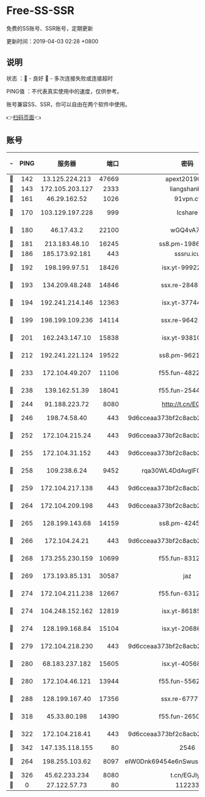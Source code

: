 # Free-SS-SSR

免费的SS账号、SSR账号，定期更新

更新时间：2019-04-03 02:28 +0800

## 说明

状态     ：🙂 - 良好 🙁 - 多次连接失败或连接超时

PING值   ：不代表真实使用中的速度，仅供参考。

账号兼容SS、SSR，你可以自由在两个软件中使用。

👉[扫码页面](https://liesauer.github.io/Free-SS-SSR/)👈

## 账号

|-|PING|服务器|端口|密码|加密方式|区域|
|:----:|:----:|:-----:|-----:|:----:|:----:|:----:|
|🙂|142|13.125.224.213|47669|apext2019001|chacha20|KR|
|🙂|143|172.105.203.127|2333|liangshanbo|chacha20|JP|
|🙂|161|46.29.162.52|1026|91vpn.cf|rc4-md5|RU|
|🙂|170|103.129.197.228|999|lcshare|aes-256-cfb|US|
|🙂|180|46.17.43.2|22100|wGQ4vA7D|aes-256-gcm|RU|
|🙂|181|213.183.48.10|16245|ss8.pm-19866827|rc4-md5|RU|
|🙂|186|185.173.92.181|443|sssru.icu|rc4-md5|RU|
|🙂|192|198.199.97.51|18426|isx.yt-99922501|aes-256-cfb|US|
|🙂|193|134.209.48.248|14846|ssx.re-28485057|aes-256-cfb|US|
|🙂|194|192.241.214.146|12363|isx.yt-37744091|aes-256-cfb|US|
|🙂|199|198.199.109.236|14114|ssx.re-96422540|aes-256-cfb|US|
|🙂|201|162.243.147.10|15838|isx.yt-93810890|aes-256-cfb|US|
|🙂|212|192.241.221.124|19522|ss8.pm-96213519|aes-256-cfb|US|
|🙂|233|172.104.49.207|11106|f55.fun-48229591|aes-256-cfb|SG|
|🙂|238|139.162.51.39|18041|f55.fun-25447232|aes-256-cfb|SG|
|🙂|244|91.188.223.72|8080|http://t.cn/EGJIyrl|rc4-md5|RU|
|🙂|246|198.74.58.40|443|9d6cceaa373bf2c8acb22e60b6a58be6|aes-256-cfb|US|
|🙂|252|172.104.215.24|443|9d6cceaa373bf2c8acb22e60b6a58be6|aes-256-cfb|US|
|🙂|255|172.104.31.152|443|9d6cceaa373bf2c8acb22e60b6a58be6|aes-256-cfb|US|
|🙂|258|109.238.6.24|9452|rqa30WL4DdAvgIFG6Fs3znzTa|aes-256-cfb|FR|
|🙂|259|172.104.217.138|443|9d6cceaa373bf2c8acb22e60b6a58be6|aes-256-cfb|US|
|🙂|264|172.104.209.198|443|9d6cceaa373bf2c8acb22e60b6a58be6|aes-256-cfb|US|
|🙂|265|128.199.143.68|14159|ss8.pm-42455845|aes-256-cfb|SG|
|🙂|266|172.104.24.21|443|9d6cceaa373bf2c8acb22e60b6a58be6|aes-256-cfb|US|
|🙂|268|173.255.230.159|10699|f55.fun-83126038|aes-256-cfb|US|
|🙂|269|173.193.85.131|30587|jaz|aes-256-cfb|US|
|🙂|274|172.104.211.238|12667|f55.fun-63129226|aes-256-cfb|US|
|🙂|274|104.248.152.162|12819|isx.yt-86185097|aes-256-cfb|SG|
|🙂|274|128.199.168.84|15104|isx.yt-20686254|aes-256-cfb|SG|
|🙂|279|172.104.218.230|443|9d6cceaa373bf2c8acb22e60b6a58be6|aes-256-cfb|US|
|🙂|280|68.183.237.182|15605|isx.yt-40568030|aes-256-cfb|SG|
|🙂|280|172.104.46.121|13944|f55.fun-55622382|aes-256-cfb|SG|
|🙂|288|128.199.167.40|17356|ssx.re-67777927|aes-256-cfb|SG|
|🙂|318|45.33.80.198|14390|f55.fun-26508924|aes-256-cfb|US|
|🙂|322|172.104.218.41|443|9d6cceaa373bf2c8acb22e60b6a58be6|aes-256-cfb|US|
|🙂|342|147.135.118.155|80|2546|chacha20|US|
|🙁|264|198.255.103.62|8097|eIW0Dnk69454e6nSwuspv9DmS201tQ0D|aes-256-cfb|US|
|🙁|326|45.62.233.234|8080|t.cn/EGJIyrl|rc4-md5|CA|
|🙁|0|27.122.57.73|80|112233|chacha20|HK|
